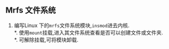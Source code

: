 ## Mrfs 文件系统
1. 编写Linux 下的`mrfs`文件系统模块,`insmod`进去内核.  
*. 使用`mount`挂载,进入其文件系统查看是否可以创建文件或文件夹.  
*. 可解除挂载,可将模块卸载.
    

